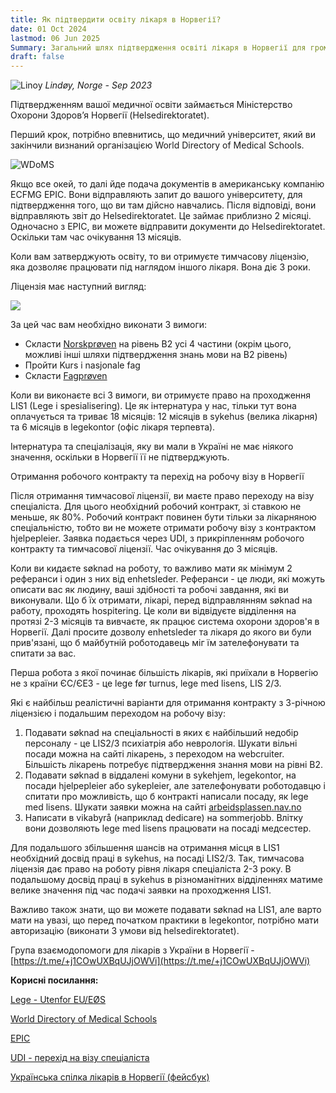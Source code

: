 ```yaml
---
title: Як підтвердити освіту лікаря в Норвегії?
date: 01 Oct 2024
lastmod: 06 Jun 2025
Summary: Загальний шлях підтвердження освіті лікаря в Норвегії для громадян України
draft: false
---
```


![Linoy](/img/doctor-in-norway/lindoy.webp)
*Lindøy, Norge - Sep 2023*

Підтвердженням вашої медичної освіти займається Міністерство Охорони Здоровʼя Норвегії (Helsedirektoratet).

Перший крок, потрібно впевнитись, що медичний університет, який ви закінчили визнаний організацією World Directory of Medical Schools.

![WDoMS](/img/doctor-in-norway/WDoMS.png)

Якщо все окей, то далі йде подача документів в американську компанію ECFMG EPIC. Вони відправляють запит до вашого університету, для підтвердження того, що ви там дійсно навчались. Після відповіді, вони відправляють звіт до Helsedirektoratet. Це займає приблизно 2 місяці.
Одночасно з EPIC, ви можете відправити документи до Helsedirektoratet. Оскільки там час очікування 13 місяців.

Коли вам затверджують освіту, то ви отримуєте тимчасову ліцензію, яка дозволяє працювати під наглядом іншого лікаря. Вона діє 3 роки.

Ліцензія має наступний вигляд:

![](/img/doctor-in-norway/lisens-screenshot.png)

За цей час вам необхідно виконати 3 вимоги:

* Скласти [Norskprøven](/articles/norskproven) на рівень B2 усі 4 частини (окрім цього, можливі інші шляхи підтвердження знань мови на B2 рівень)
* Пройти Kurs i nasjonale fag
* Скласти [Fagprøven](/articles/fagproven)

Коли ви виконаєте всі 3 вимоги, ви отримуєте право на проходження LIS1 (Lege i spesialisering). Це як інтернатура у нас, тільки тут вона оплачується та триває 18 місяців: 12 місяців в sykehus (велика лікарня) та 6 місяців в legekontor (офіс лікаря терпевта).

Інтернатура та спеціалізація, яку ви мали в Україні не має ніякого значення, оскільки в Норвегії її не підтверджують.

Отримання робочого контракту та перехід на робочу візу в Норвегії

Після отримання тимчасової ліцензії, ви маєте право переходу на візу спеціаліста. Для цього необхідний робочий контракт, зі ставкою не меньше, як 80%. Робочий контракт повинен бути тільки за лікарняною спеціальністю, тобто ви не можете отримати робочу візу з контрактом hjelpepleier. Заявка подається через UDI, з прикріпленням робочого контракту та тимчасової ліцензії. Час очікування до 3 місяців.

Коли ви кидаєте søknad на роботу, то важливо мати як мінімум 2 реферанси і один з них від enhetsleder. Реферанси - це люди, які можуть описати вас як людину, ваші здібності та робочі завдання, які ви виконували. Що б їх отримати, лікарі, перед відправлянням søknad на работу, проходять hospitering. Це коли ви відвідуєте відділення на протязі 2-3 місяців та вивчаєте, як працює система охорони здоров'я в Норвегії. Далі просите дозволу enhetsleder та лікаря до якого ви були прив'язані, що б майбутній роботодавець міг їм зателефонувати та спитати за вас.  

Перша робота з якої починає більшість лікарів, які приїхали в Норвегію не з країни ЄС/ЄЕЗ - це lege før turnus, lege med lisens, LIS 2/3.

Які є найбільш реалістичні варіанти для отримання контракту з 3-річною ліцензією і подальшим переходом на робочу візу:

1. Подавати søknad на спеціальності в яких є найбільший недобір персоналу - це LIS2/3 психіатрія або неврологія. Шукати вільні посади можна на сайті лікарень, з переходом на webcruiter. Більшість лікарень потребує підтвердження знання мови на рівні B2.
2. Подавати søknad в віддалені комуни в sykehjem, legekontor, на посади hjelpepleier або sykepleier, але зателефонувати роботодавцю і спитати про можливість, що б контракті написали посаду, як lege med lisens. Шукати заявки можна на сайті [arbeidsplassen.nav.no](https://arbeidsplassen.nav.no/)
3. Написати в vikabyrå (наприклад dedicare) на sommerjobb. Влітку вони дозволяють lege med lisens працювати на посаді медсестер.

Для подальшого збільшення шансів на отримання місця в LIS1 необхідний досвід праці в sykehus, на посаді LIS2/3. Так, тимчасова ліцензія дає право на роботу рівня лікаря спеціаліста 2-3 року. В подальшому досвід праці в sykehus в різноманітних відділеннях матиме велике значення під час подачі заявки на проходження LIS1.

Важливо також знати, що ви можете подавати søknad на LIS1, але варто мати на увазі, що перед початком практики в legekontor, потрібно мати авторизацію (виконати 3 умови від helsedirektoratet).

Група взаємодопомоги для лікарів з України в Норвегії - [https://t.me/+j1COwUXBqUJjOWVi](https://t.me/+j1COwUXBqUJjOWVi)

**Корисні посилання:**

[Lege - Utenfor EU/EØS](https://www.helsedirektoratet.no/tema/autorisasjon-og-spesialistutdanning/autorisasjon-og-lisens?path=15-3-2-lege-utenfor-eueos#:~:text=Du%20b%C3%B8r%20legge%20ved%20autorisasjon,om%20type%20stilling%20og%20arbeid.)

[World Directory of Medical Schools](https://search.wdoms.org/)

[EPIC](https://www.ecfmg.org/psv/instructions-norway.html)

[UDI - перехід на візу спеціаліста](https://www.udi.no/skal-soke/arbeidsinnvandring/faglart/?c=ukr)

[Українська спілка лікарів в Норвегії (фейсбук)](https://www.facebook.com/groups/741614834474711)
